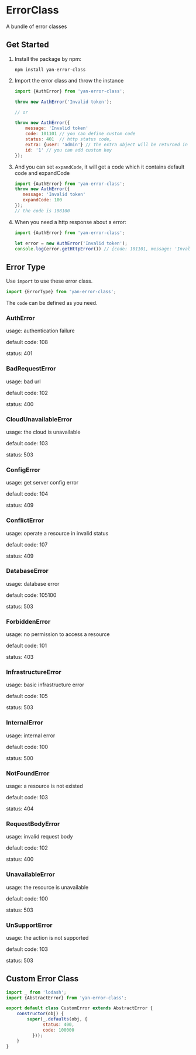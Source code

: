 # ErrorClass

A bundle of error classes

## Get Started

1. Install the package by npm:

    ```shell
    npm install yan-error-class
    ```
2. Import the error class and throw the instance
    
    ```javascript
    import {AuthError} from 'yan-error-class';
    
    throw new AuthError('Invalid token');

    // or
    
    throw new AuthError({
        message: 'Invalid token'
        code: 101101 // you can define custom code
        status: 401  // http status code,
        extra: {user: 'admin'} // the extra object will be returned in http response body
        id: '1' // you can add custom key
    });
    ```
    
3. And you can set `expandCode`, it will get a code which it contains default code and expandCode
    
    ```javascript
    import {AuthError} from 'yan-error-class';        
    throw new AuthError({
       message: 'Invalid token'
       expandCode: 100
    });
    // the code is 108100
    ```
4. When you need a http response about a error:
    
    ```javascript
    import {AuthError} from 'yan-error-class';
    
    let error = new AuthError('Invalid token');
    console.log(error.getHttpError()) // {code: 101101, message: 'Invalid token', extra: undefined}
    ```
    
## Error Type

Use `import` to use these error class.

```javascript
import {ErrorType} from 'yan-error-class';
```

The `code` can be defined as you need.

### AuthError

usage: authentication failure

default code: 108

status: 401

### BadRequestError

usage: bad url

default code: 102

status: 400

### CloudUnavailableError

usage: the cloud is unavailable

default code: 103

status: 503

### ConfigError

usage: get server config error

default code: 104

status: 409

### ConflictError

usage: operate a resource in invalid status

default code: 107

status: 409

### DatabaseError

usage: database error

default code: 105100

status: 503

### ForbiddenError

usage: no permission to access a resource

default code: 101

status: 403

### InfrastructureError

usage: basic infrastructure error

default code: 105

status: 503

### InternalError

usage: internal error

default code: 100

status: 500

### NotFoundError

usage: a resource is not existed

default code: 103

status: 404

### RequestBodyError

usage: invalid request body

default code: 102

status: 400

### UnavailableError

usage: the resource is unavailable

default code: 100

status: 503

### UnSupportError

usage: the action is not supported

default code: 103

status: 503

## Custom Error Class

```javascript
import _ from 'lodash';
import {AbstractError} from 'yan-error-class';

export default class CustomError extends AbstractError {
    constructor(obj) {
        super(_.defaults(obj, {
              status: 400,
              code: 100000
          }));
    }
}
```







